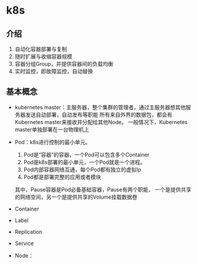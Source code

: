 # k8s

## 介绍
1.  自动化容器部署与复制
2.  随时扩展与收缩容器规模
3. 容器分组Group，并提供容器间的负载均衡
4. 实时监控，即故障监控，自动替换

## 基本概念

- kubernetes master：主服务器，整个集群的管理者，通过主服务器想其他服务器发送自动部署，自动发布等职能
  所有来自外界的数据包，都会有Kubernetes master来接收并分配给其他Node。
  一般情况下，Kubernetes master单独部署在一台物理机上 
- Pod：k8s进行控制的最小单元。
  1. Pod是“容器”的容器，一个Pod可以包含多个Container
  2. Pod是k8s部署的最小单元，一个Pod就是一个进程。
  3. Pod内部容器网络互通，每个Pod都有独立的虚拟Ip
  4. Pod都是部署完整的应用或者模块  

    其中，Pause容器是Pod必备基础容器，Pause有两个职能，
  一个是提供共享的网络空间，另一个是提供共享的Volume挂载数据卷 
- Container
- Label
- Replication
- Service
- Node：
 